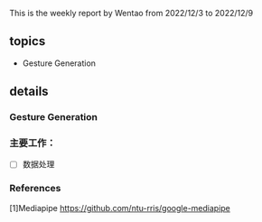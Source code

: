 This is the weekly report by Wentao from 2022/12/3 to  2022/12/9

## topics

- Gesture Generation

## details



### **Gesture Generation**

### 主要工作：

- [ ] 数据处理















### References

[1]Mediapipe     https://github.com/ntu-rris/google-mediapipe
